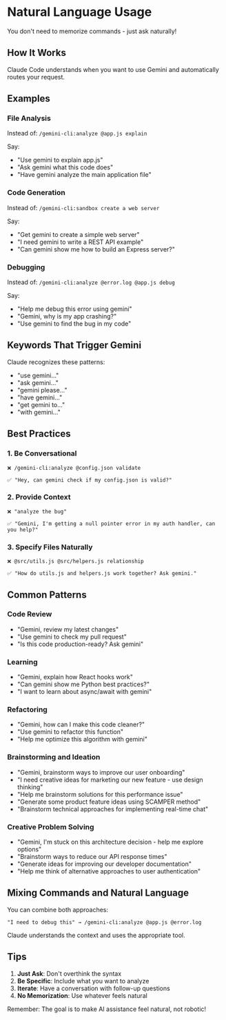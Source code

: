 # Natural Language Usage

You don't need to memorize commands - just ask naturally!

## How It Works

Claude Code understands when you want to use Gemini and automatically routes your request.

## Examples

### File Analysis
Instead of: `/gemini-cli:analyze @app.js explain`

Say:
- "Use gemini to explain app.js"
- "Ask gemini what this code does"
- "Have gemini analyze the main application file"

### Code Generation
Instead of: `/gemini-cli:sandbox create a web server`

Say:
- "Get gemini to create a simple web server"
- "I need gemini to write a REST API example"
- "Can gemini show me how to build an Express server?"

### Debugging
Instead of: `/gemini-cli:analyze @error.log @app.js debug`

Say:
- "Help me debug this error using gemini"
- "Gemini, why is my app crashing?"
- "Use gemini to find the bug in my code"

## Keywords That Trigger Gemini

Claude recognizes these patterns:
- "use gemini..."
- "ask gemini..."
- "gemini please..."
- "have gemini..."
- "get gemini to..."
- "with gemini..."

## Best Practices

### 1. Be Conversational
```
❌ /gemini-cli:analyze @config.json validate

✅ "Hey, can gemini check if my config.json is valid?"
```

### 2. Provide Context
```
❌ "analyze the bug"

✅ "Gemini, I'm getting a null pointer error in my auth handler, can you help?"
```

### 3. Specify Files Naturally
```
❌ @src/utils.js @src/helpers.js relationship

✅ "How do utils.js and helpers.js work together? Ask gemini."
```

## Common Patterns

### Code Review
- "Gemini, review my latest changes"
- "Use gemini to check my pull request"
- "Is this code production-ready? Ask gemini"

### Learning
- "Gemini, explain how React hooks work"
- "Can gemini show me Python best practices?"
- "I want to learn about async/await with gemini"

### Refactoring
- "Gemini, how can I make this code cleaner?"
- "Use gemini to refactor this function"
- "Help me optimize this algorithm with gemini"

### Brainstorming and Ideation
- "Gemini, brainstorm ways to improve our user onboarding"
- "I need creative ideas for marketing our new feature - use design thinking"
- "Help me brainstorm solutions for this performance issue"
- "Generate some product feature ideas using SCAMPER method"
- "Brainstorm technical approaches for implementing real-time chat"

### Creative Problem Solving
- "Gemini, I'm stuck on this architecture decision - help me explore options"
- "Brainstorm ways to reduce our API response times"
- "Generate ideas for improving our developer documentation"
- "Help me think of alternative approaches to user authentication"

## Mixing Commands and Natural Language

You can combine both approaches:

```
"I need to debug this" → /gemini-cli:analyze @app.js @error.log
```

Claude understands the context and uses the appropriate tool.

## Tips

1. **Just Ask**: Don't overthink the syntax
2. **Be Specific**: Include what you want to analyze
3. **Iterate**: Have a conversation with follow-up questions
4. **No Memorization**: Use whatever feels natural

Remember: The goal is to make AI assistance feel natural, not robotic!

